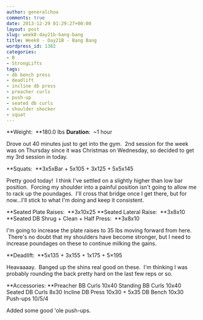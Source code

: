 ```yaml
---
author: generalchoa
comments: true
date: 2013-12-29 01:29:27+00:00
layout: post
slug: week8-day21b-bang-bang
title: Week8 - Day21B - Bang Bang
wordpress_id: 1382
categories:
- B
- StrongLifts
tags:
- db bench press
- deadlift
- incline db press
- preacher curls
- push-up
- seated db curls
- shoulder shocker
- squat
---
```


**Weight:  **180.0 lbs
**Duration**:  ~1 hour

Drove out 40 minutes just to get into the gym.  2nd session for the week was on Thursday since it was Christmas on Wednesday, so decided to get my 3rd session in today.

**Squats:  **3x5xBar + 5x105 + 3x125 + 5x5x145

Pretty good today!  I think I've settled on a slightly higher than low bar position.  Forcing my shoulder into a painful position isn't going to allow me to rack up the poundages.  I'll cross that bridge once I get there, but for now...I'll stick to what I'm doing and keep it consistent.

**Seated Plate Raises:  **3x10x25
**Seated Lateral Raise:  **3x8x10
**Seated DB Shrug + Clean + Half Press:  **3x8x10

I'm going to increase the plate raises to 35 lbs moving forward from here.  There's no doubt that my shoulders have become stronger, but I need to increase poundages on these to continue milking the gains.

**Deadlift:  **5x135 + 3x155 + 1x175 + 5×195

Heavaaaay.  Banged up the shins real good on these.  I'm thinking I was probably rounding the back pretty hard on the last few reps or so.

**Accessories:
**Preacher BB Curls 10x40
Standing BB Curls 10x40
Seated DB Curls 8x30
Incline DB Press 10x30 + 5x35
DB Bench 10x30
Push-ups 10/5/4

Added some good 'ole push-ups.
